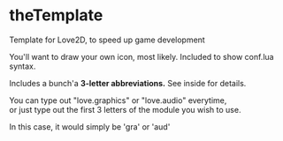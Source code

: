 # theTemplate
Template for Love2D,  to speed up game development  

You'll want to draw your own icon, most likely.  Included to show conf.lua syntax.  

Includes a bunch'a **3-letter abbreviations.**  See inside for details.  

You can type out "love.graphics" or "love.audio" everytime,  
or just type out the first 3 letters of the module you wish to use.  

In this case, it would simply be 'gra' or 'aud'
